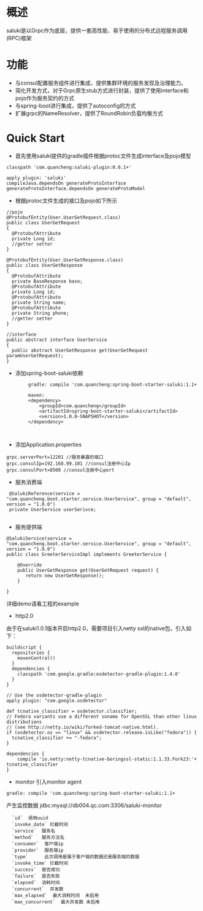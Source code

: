 # 概述

saluki是以Grpc作为底层，提供一套高性能、易于使用的分布式远程服务调用(RPC)框架

# 功能

* 与consul配置服务组件进行集成，提供集群环境的服务发现及治理能力。
* 简化开发方式，对于Grpc原生stub方式进行封装，提供了使用interface和pojo作为服务契约的方式
* 与spring-boot进行集成，提供了autoconfig的方式
* 扩展grpc的NameResolver，提供了RoundRobin负载均衡方式

# Quick Start

* 首先使用saluki提供的gradle插件根据protoc文件生成interface及pojo模型

```
classpath 'com.quancheng:saluki-plugin:0.0.1+'

apply plugin: 'saluki'
compileJava.dependsOn generateProtoInterface 
generateProtoInterface.dependsOn generateProtoModel
```

* 根据protoc文件生成的接口及pojo如下所示

```
//pojo
@ProtobufEntity(User.UserGetRequest.class)
public class UserGetRequest
{
  @ProtobufAttribute
  private Long id;
  //getter setter
}

@ProtobufEntity(User.UserGetResponse.class)
public class UserGetResponse
{
  @ProtobufAttribute
  private BaseResponse base;
  @ProtobufAttribute
  private Long id;
  @ProtobufAttribute
  private String name;
  @ProtobufAttribute
  private String phone;
  //getter setter
}

//interface
public abstract interface UserService
{
  public abstract UserGetResponse get(UserGetRequest paramUserGetRequest);
}

```

* 添加spring-boot-saluki依赖

```
        gradle: compile 'com.quancheng:spring-boot-starter-saluki:1.1+
        
        maven:
        <dependency>
			<groupId>com.quancheng</groupId>
			<artifactId>spring-boot-starter-saluki</artifactId>
			<version>1.0.0-SNAPSHOT</version>
		</dependency>
		
		 
```

* 添加Application.properties

```
grpc.serverPort=12201 //服务暴露的端口
grpc.consulIp=192.168.99.101 //consul注册中心Ip
grpc.consulPort=8500 //consul注册中心port

```

* 服务消费端

```
 @SalukiReference(service = "com.quancheng.boot.starter.service.UserService", group = "default", version = "1.0.0")
 private UserService userSerivce;
    
```

* 服务提供端

```
@SalukiService(service = "com.quancheng.boot.starter.service.UserService", group = "default", version = "1.0.0")
public class GreeterServiceImpl implements GreeterService {

    @Override
    public UserGetResponse get(UserGetRequest request) {
       return new UserGetResponse();
    }

}

```

详细demo请看工程的example


* http2.0

由于在saluki1.0.1版本开启http2.0，需要项目引入netty ssl的native包，引入如下：

```
buildscript {
  repositories {
    mavenCentral()
  }
  dependencies {
    classpath 'com.google.gradle:osdetector-gradle-plugin:1.4.0'
  }
}

// Use the osdetector-gradle-plugin
apply plugin: "com.google.osdetector"

def tcnative_classifier = osdetector.classifier;
// Fedora variants use a different soname for OpenSSL than other linux distributions
// (see http://netty.io/wiki/forked-tomcat-native.html).
if (osdetector.os == "linux" && osdetector.release.isLike("fedora")) {
  tcnative_classifier += "-fedora";
}

dependencies {
    compile 'io.netty:netty-tcnative-boringssl-static:1.1.33.Fork23:'+ tcnative_classifier
}
```
* monitor
引入monitor agent
```
gradle: compile 'com.quancheng:spring-boot-starter-saluki:1.1+
```

产生监控数据
jdbc:mysql://db004.qc.com:3306/saluki-monitor

```
  `id`  调用uuid
  `invoke_date` 拦截时间  
  `service`  服务名
  `method`   服务方法名
  `consumer`  客户端ip
  `provider`  服务端ip
  `type`      此次调用是属于客户端的数据还是服务端的数据
  `invoke_time` 拦截时间
  `success`  是否成功
  `failure`  是否失败
  `elapsed`  消耗时间
  `concurrent`  并发数
  `max_elapsed`  最大消耗时间  未启用
  `max_concurrent`  最大并发数 未启用
```
